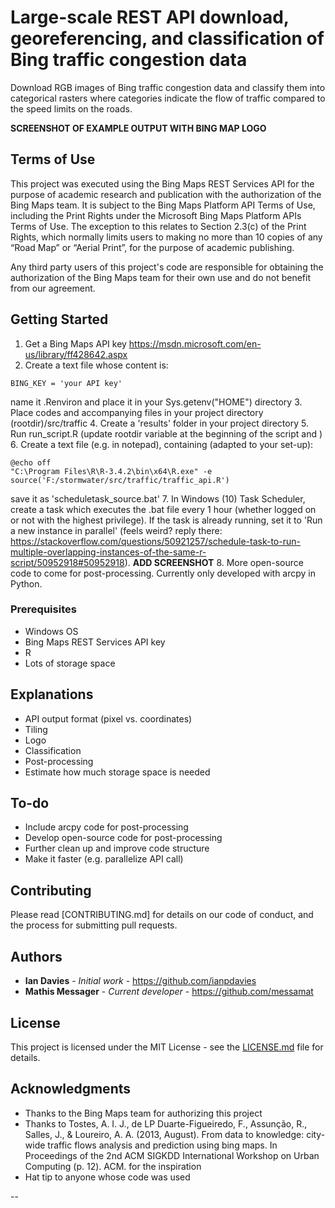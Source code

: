 # Large-scale REST API download, georeferencing, and classification of Bing traffic congestion data

Download RGB images of Bing traffic congestion data and classify them into categorical rasters where categories indicate the flow of traffic compared to the speed limits on the roads. 

**SCREENSHOT OF EXAMPLE OUTPUT WITH BING MAP LOGO**

## Terms of Use
This project was executed using the Bing Maps REST Services API for the purpose of academic research and publication with the authorization of the Bing Maps team. It is subject to the Bing Maps Platform API Terms of Use, including the Print Rights under the Microsoft Bing Maps Platform APIs Terms of Use. The exception to this relates to Section 2.3(c) of the Print Rights, which normally limits users to making no more than 10 copies of any “Road Map” or “Aerial Print”, for the purpose of academic publishing.  

Any third party users of this project's code are responsible for obtaining the authorization of the Bing Maps team for their own use and do not benefit from our agreement.

## Getting Started
1. Get a Bing Maps API key https://msdn.microsoft.com/en-us/library/ff428642.aspx
2. Create a text file whose content is: 
```
BING_KEY = 'your API key'
```
name it .Renviron and place it in your Sys.getenv("HOME") directory
3. Place codes and accompanying files in your project directory (rootdir)/src/traffic
4. Create a 'results' folder in your project directory
5. Run run_script.R (update rootdir variable at the beginning of the script and )
6. Create a text file (e.g. in notepad), containing (adapted to your set-up):
```
@echo off
"C:\Program Files\R\R-3.4.2\bin\x64\R.exe" -e source('F:/stormwater/src/traffic/traffic_api.R')
```
save it as 'scheduletask_source.bat'
7. In Windows (10) Task Scheduler, create a task which executes the .bat file every 1 hour (whether logged on or not with the highest privilege). If the task is already running, set it to 'Run a new instance in parallel' (feels weird? reply there: https://stackoverflow.com/questions/50921257/schedule-task-to-run-multiple-overlapping-instances-of-the-same-r-script/50952918#50952918). 
**ADD SCREENSHOT**
8. More open-source code to come for post-processing. Currently only developed with arcpy in Python. 

### Prerequisites

- Windows OS
- Bing Maps REST Services API key
- R
- Lots of storage space

## Explanations
- API output format (pixel vs. coordinates)
- Tiling
- Logo
- Classification
- Post-processing
- Estimate how much storage space is needed

## To-do
- Include arcpy code for post-processing
- Develop open-source code for post-processing
- Further clean up and improve code structure
- Make it faster (e.g. parallelize API call)

## Contributing

Please read [CONTRIBUTING.md] for details on our code of conduct, and the process for submitting pull requests.

## Authors

* **Ian Davies** - *Initial work* - https://github.com/ianpdavies
* **Mathis Messager** - *Current developer* - https://github.com/messamat

## License

This project is licensed under the MIT License - see the [LICENSE.md](LICENSE.md) file for details.

## Acknowledgments
* Thanks to the Bing Maps team for authorizing this project
* Thanks to Tostes, A. I. J., de LP Duarte-Figueiredo, F., Assunção, R., Salles, J., & Loureiro, A. A. (2013, August). From data to knowledge: city-wide traffic flows analysis and prediction using bing maps. In Proceedings of the 2nd ACM SIGKDD International Workshop on Urban Computing (p. 12). ACM. for the inspiration
* Hat tip to anyone whose code was used

--
